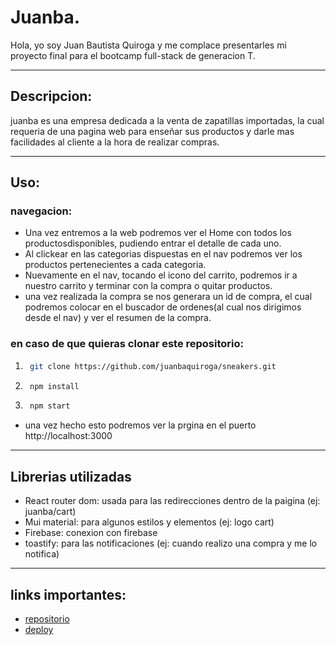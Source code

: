 # Juanba.

Hola, yo soy Juan Bautista Quiroga y me complace presentarles mi proyecto final para el bootcamp full-stack de generacion T.

---

## Descripcion:
juanba es una empresa dedicada a la venta de zapatillas importadas, la cual requeria de una pagina web para enseñar sus productos y darle mas facilidades al cliente a la hora de realizar compras.

---


## Uso:
  ### navegacion:
  - Una vez entremos a la web podremos ver el Home con todos los productosdisponibles, pudiendo entrar el detalle de cada uno.
  - Al clickear en las categorias dispuestas en el nav podremos ver los productos pertenecientes a cada categoria.
  - Nuevamente en el nav, tocando el icono del carrito, podremos ir a nuestro carrito y terminar con la compra o quitar productos.
  - una vez realizada la compra se nos generara un id de compra, el cual podremos colocar en el buscador de ordenes(al cual nos dirigimos desde el nav) y ver el resumen de la compra.
  ### en caso de que quieras clonar este repositorio:
  1. ```bash
      git clone https://github.com/juanbaquiroga/sneakers.git
      ```
  2. ```bash
      npm install
      ```
  3. ```bash
      npm start
      ```
  - una vez hecho esto podremos ver la prgina en el puerto http://localhost:3000
  ---

## Librerias utilizadas
  - React router dom: usada para las redirecciones dentro de la paigina (ej: juanba/cart)
  - Mui material: para algunos estilos y elementos (ej: logo cart)
  - Firebase: conexion con firebase
  - toastify: para las notificaciones (ej: cuando realizo una compra y me lo notifica)

---

## links importantes:
  - [repositorio](https://github.com/juanbaquiroga/sneakers)
  - [deploy]()
